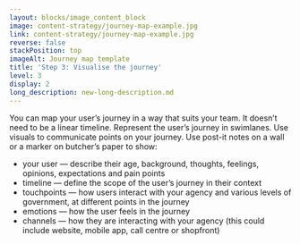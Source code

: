 ```yaml
---
layout: blocks/image_content_block
image: content-strategy/journey-map-example.jpg
link: content-strategy/journey-map-example.jpg
reverse: false
stackPosition: top
imageAlt: Journey map template
title: 'Step 3: Visualise the journey'
level: 3
display: 2
long_description: new-long-description.md
---
```


You can map your user’s journey in a way that suits your team. It doesn’t need to be a linear timeline.
Represent the user’s journey in swimlanes. Use visuals to communicate points on your journey. Use post-it notes on a wall or a marker on butcher’s paper to show: 
  * your user — describe their age, background, thoughts, feelings, opinions, expectations and pain points
  * timeline — define the scope of the user’s journey in their context 
  * touchpoints — how users interact with your agency and various levels of government, at different points in the journey 
  * emotions — how the user feels in the journey
  * channels — how they are interacting with your agency (this could include website, mobile app, call centre or shopfront)
